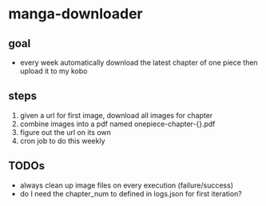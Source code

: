 # manga-downloader

## goal
- every week automatically download the latest chapter of one piece then upload it to my kobo

## steps
1. given a url for first image, download all images for chapter
2. combine images into a pdf named onepiece-chapter-{}.pdf
3. figure out the url on its own
4. cron job to do this weekly


## TODOs
- always clean up image files on every execution (failure/success)
- do I need the chapter_num to defined in logs.json for first iteration?